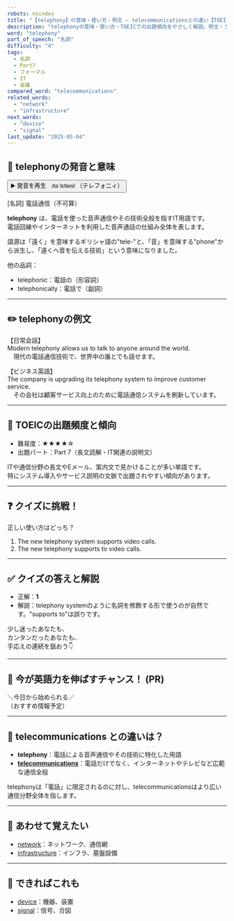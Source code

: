 ```yaml
---
robots: noindex
title: "【telephony】の意味・使い方・例文 ― telecommunicationsとの違い【TOEIC英単語】"
description: "telephonyの意味・使い方・TOEICでの出題傾向をやさしく解説。例文・クイズ付きでtelecommunicationsとの違いもわかりやすく学べます。"
word: "telephony"
part_of_speech: "名詞"
difficulty: "4"
tags:
  - 名詞
  - Part7
  - フォーマル
  - IT
  - 会議
compared_word: "telecommunications"
related_words:
  - "network"
  - "infrastructure"
next_words:
  - "device"
  - "signal"
last_update: "2025-05-04"
---
```


## 🔰 telephonyの発音と意味

<button class="play-audio" onclick="playTTS('telephony')">
  <span class="play-audio-main">
    ▶️ 発音を再生　/təˈlɛfəni/
  </span>
  <span class="play-audio-sub">
    （テレフォニィ）
  </span>
</button>

[名詞] 電話通信（不可算）

**telephony** は、電話を使った音声通信やその技術全般を指すIT用語です。  
電話回線やインターネットを利用した音声通話の仕組み全体を表します。

語源は「遠く」を意味するギリシャ語の"tele-"と、「音」を意味する"phone"から派生し、「遠くへ音を伝える技術」という意味になりました。

他の品詞：  
- telephonic：電話の（形容詞）
- telephonically：電話で（副詞）

---

## ✏️ telephonyの例文

【日常会話】  
Modern telephony allows us to talk to anyone around the world.  
　現代の電話通信技術で、世界中の誰とでも話せます。

【ビジネス英語】  
The company is upgrading its telephony system to improve customer service.  
　その会社は顧客サービス向上のために電話通信システムを刷新しています。

---

## 🎯 TOEICの出題頻度と傾向

- 難易度：★★★★☆
- 出題パート：Part 7（長文読解・IT関連の説明文）

ITや通信分野の長文やEメール、案内文で見かけることが多い単語です。  
特にシステム導入やサービス説明の文脈で出題されやすい傾向があります。

---

## ❓ クイズに挑戦！

正しい使い方はどっち？

1. The new telephony system supports video calls.  
2. The new telephony supports to video calls.

---

## ✅ クイズの答えと解説

- 正解：**1**
- 解説：telephony systemのように名詞を修飾する形で使うのが自然です。"supports to"は誤りです。

少し迷ったあなたも、  
カンタンだったあなたも、  
手応えの連続を狙おう👇️

---

## 🚀 今が英語力を伸ばすチャンス！ (PR)

<div class="info-center">
＼今日から始められる／<br>  
（おすすめ情報予定）
</div>

---

## 🤔  telecommunications との違いは？

- **telephony**：電話による音声通信やその技術に特化した用語
- **[telecommunications](/telecommunications)**：電話だけでなく、インターネットやテレビなど広範な通信全般

telephonyは「電話」に限定されるのに対し、telecommunicationsはより広い通信分野全体を指します。

---

## 🧩 あわせて覚えたい

- [network](/network)：ネットワーク、通信網
- [infrastructure](/infrastructure)：インフラ、基盤設備

---

## 📖 できればこれも

- [device](/device)：機器、装置
- [signal](/signal)：信号、合図

<!-- cvid: aid35_bid10 -->
